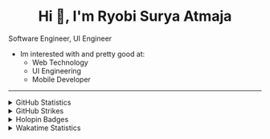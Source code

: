 <h1 align="center">Hi 👋, I'm Ryobi Surya Atmaja</h1>

Software Engineer, UI Engineer
<!-- p align="left"> <img src="https://komarev.com/ghpvc/?username=rimzzlabs&label=Profile%20views&color=0e75b6&style=flat" alt="rizkimcitraa" /> </p> -->


- Im interested with and pretty good at: 
  - Web Technology
  - UI Engineering
  - Mobile Developer

 
<hr />

<details>
  <summary>GitHub Statistics</summary>
  
  <hr />
  <p align="left">
    &nbsp;<img src="https://github-readme-stats.vercel.app/api?username=kittu533&show_icons=true&include_all_commits=true&custom_title=rimzzlabs+Stats+So+Far" alt="rizkimcitraa" />
  </p>

  <p align="left">
    <img height="154" src="https://github-readme-stats.vercel.app/api/top-langs/?username=kittu533&layout=compact&hide=php,scss,shell&langs_count=10" />
  </p>
</details>

<details>
  <summary>GitHub Strikes</summary>
  
  <hr />
  <p align="left">
    <img src="https://github-readme-streak-stats.herokuapp.com/?user=kittu533" alt="rimzzlabs stats" />
  </p>
</details>

<details>
  <summary>
    Holopin Badges
  </summary>
  
  <hr />
  

</details>

<details>
  <summary>Wakatime Statistics</summary>
  
- Languages overall
  <hr />
  
  <p align="left">
    <img src="https://wakatime.com/share/@f4650ff2-8f6e-4478-b596-3bed72c0f794/40d4c156-99c9-42a3-b674-7f9c93a01f7e.svg" alt="Wakatime Stats" />
  </p>
</details>

